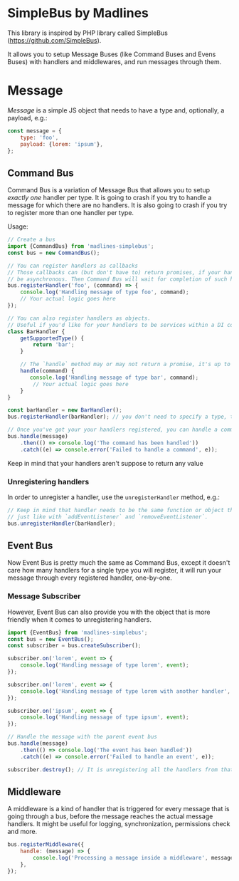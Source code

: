 # SimpleBus by Madlines
This library is inspired by PHP library called SimpleBus (https://github.com/SimpleBus).

It allows you to setup Message Buses (like Command Buses and Evens Buses) with handlers and middlewares,
and run messages through them.

# Message
*Message* is a simple JS object that needs to have a type and, optionally, a payload, e.g.:
```js
const message = {
    type: 'foo',
    payload: {lorem: 'ipsum'},
};
```

## Command Bus
Command Bus is a variation of Message Bus that allows you to setup *exactly one* handler
per type. It is going to crash if you try to handle a message for which there are no handlers.
It is also going to crash if you try to register more than one handler per type.

Usage:

```js
// Create a bus
import {CommandBus} from 'madlines-simplebus';
const bus = new CommandBus();

// You can register handlers as callbacks
// Those callbacks can (but don't have to) return promises, if your handler needs to
// be asynchronous. Then Command Bus will wait for completion of such handler.
bus.registerHandler('foo', (command) => {
    console.log('Handling message of type foo', command);
    // Your actual logic goes here
});

// You can also register handlers as objects.
// Useful if you'd like for your handlers to be services within a DI container.
class BarHandler {
    getSupportedType() {
        return 'bar';
    }

    // The `handle` method may or may not return a promise, it's up to you and your needs.
    handle(command) {
       console.log('Handling message of type bar', command);
        // Your actual logic goes here
    }
}

const barHandler = new BarHandler();
bus.registerHandler(barHandler); // you don't need to specify a type, the handler is doing that already

// Once you've got your your handlers registered, you can handle a command.
bus.handle(message)
    .then(() => console.log('The command has been handled'))
    .catch((e) => console.error('Failed to handle a command', e));
```

Keep in mind that your handlers aren't suppose to return any value

### Unregistering handlers
In order to unregister a handler, use the `unregisterHandler` method, e.g.:
```js
// Keep in mind that handler needs to be the same function or object that you used to register it,
// just like with `addEventListener` and `removeEventListener`.
bus.unregisterHandler(barHandler);
```

## Event Bus
Now Event Bus is pretty much the same as Command Bus, except it doesn't care how many handlers for a single type
you will register, it will run your message through every registered handler, one-by-one.

### Message Subscriber
However, Event Bus can also provide you with the object that is more friendly when it comes to unregistering handlers.

```js
import {EventBus} from 'madlines-simplebus';
const bus = new EventBus();
const subscriber = bus.createSubscriber();

subscriber.on('lorem', event => {
    console.log('Handling message of type lorem', event);
});

subscriber.on('lorem', event => {
    console.log('Handling message of type lorem with another handler', event);
});

subscriber.on('ipsum', event => {
    console.log('Handling message of type ipsum', event);
});

// Handle the message with the parent event bus
bus.handle(message)
    .then(() => console.log('The event has been handled'))
    .catch((e) => console.error('Failed to handle an event', e));

subscriber.destroy(); // It is unregistering all the handlers from that subscriber's instance
```

## Middleware
A middleware is a kind of handler that is triggered for every message that is going through a bus, before the
message reaches the actual message handlers. It might be useful for logging, synchronization, permissions check
and more.
```js
bus.registerMiddleware({
    handle: (message) => {
        console.log('Processing a message inside a middleware', message);
    },
});
```

